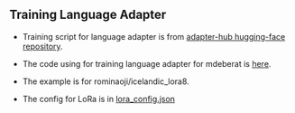 
## Training Language Adapter

- Training script for language adapter is from [adapter-hub hugging-face repository](https://github.com/adapter-hub/adapters).

- The code using for training language adapter for mdeberat is [here](https://github.com/adapter-hub/adapters/blob/main/examples/pytorch/language-modeling/run_mlm.py).


- The example is for rominaoji/icelandic_lora8.

- The config for LoRa is in [lora_config.json](https://github.com/rominaoji/german-language-adapter/training/lora_config.jsonk)